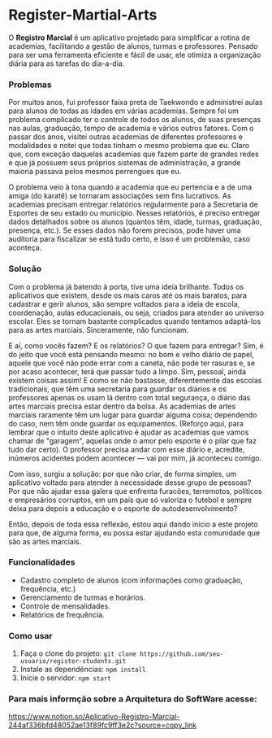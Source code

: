 # Register-Martial-Arts

O **Registro Marcial** é um aplicativo projetado para simplificar a rotina de academias, facilitando a gestão de alunos, turmas e professores.
Pensado para ser uma ferramenta eficiente e fácil de usar, ele otimiza a organização diária para as tarefas do dia-a-dia. 

### Problemas

Por muitos anos, fui professor faixa preta de Taekwondo e administrei aulas para alunos de todas as idades em várias academias. Sempre foi um problema complicado ter o controle de todos os alunos, de suas presenças nas aulas, graduação, tempo de academia e vários outros fatores. Com o passar dos anos, visitei outras academias de diferentes professores e modalidades e notei que todas tinham o mesmo problema que eu. Claro que, com exceção daquelas academias que fazem parte de grandes redes e que já possuem seus próprios sistemas de administração, a grande maioria passava pelos mesmos perrengues que eu. 

O problema veio à tona quando a academia que eu pertencia e a de uma amiga (do karatê) se tornaram associações sem fins lucrativos. As academias precisam entregar relatórios regularmente para a Secretaria de Esportes de seu estado ou município. Nesses relatórios, é preciso entregar dados detalhados sobre os alunos (quantos têm, idade, turmas, graduação, presença, etc.). Se esses dados não forem precisos, pode haver uma auditoria para fiscalizar se está tudo certo, e isso é um problemão, caso aconteça.


### Solução

Com o problema já batendo à porta, tive uma ideia brilhante. Todos os aplicativos que existem, desde os mais caros até os mais baratos, para cadastrar e gerir alunos, são sempre voltados para a ideia de escola, coordenação, aulas educacionais, ou seja, criados para atender ao universo escolar. Eles se tornam bastante complicados quando tentamos adaptá-los para as artes marciais. Sinceramente, não funcionam.

E aí, como vocês fazem? E os relatórios? O que fazem para entregar? Sim, é do jeito que você está pensando mesmo: no bom e velho diário de papel, aquele que você não pode errar com a caneta, não pode ter rasuras e, se por acaso acontecer, terá que passar tudo a limpo. Sim, pessoal, ainda existem coisas assim! E como se não bastasse, diferentemente das escolas tradicionais, que têm uma secretaria para guardar os diários e os professores apenas os usam lá dentro com total segurança, o diário das artes marciais precisa estar dentro da bolsa. As academias de artes marciais raramente têm um lugar para guardar alguma coisa; dependendo do caso, nem têm onde guardar os equipamentos. (Reforço aqui, para lembrar que o intuito deste aplicativo é ajudar as academias que vamos chamar de "garagem", aquelas onde o amor pelo esporte é o pilar que faz tudo dar certo). O professor precisa andar com esse diário e, acredite, inúmeros acidentes podem acontecer — vai por mim, já aconteceu comigo.

Com isso, surgiu a solução: por que não criar, de forma simples, um aplicativo voltado para atender à necessidade desse grupo de pessoas? Por que não ajudar essa galera que enfrenta furacões, terremotos, políticos e empresários corruptos, em um país que só valoriza o futebol e sempre deixa para depois a educação e o esporte de autodesenvolvimento?

Então, depois de toda essa reflexão, estou aqui dando início a este projeto para que, de alguma forma, eu possa estar ajudando esta comunidade que são as artes marciais.


### Funcionalidades
- Cadastro completo de alunos (com informações como graduação, frequência, etc.)
- Gerenciamento de turmas e horários.
- Controle de mensalidades.
- Relatórios de frequência.

### Como usar
1. Faça o clone do projeto: `git clone https://github.com/seu-usuario/register-students.git`
2. Instale as dependências: `npm install`
3. Inicie o servidor: `npm start`

### Para mais informção sobre a Arquitetura do SoftWare acesse: 
https://www.notion.so/Aplicativo-Registro-Marcial-244af336bfd48052ae13f89fc9ff3e2c?source=copy_link
